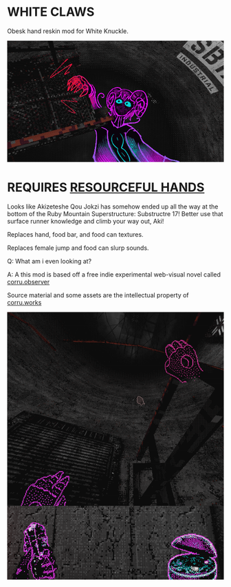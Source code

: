 # WHITE CLAWS
Obesk hand reskin mod for White Knuckle.

![alt text](https://github.com/VersusVindustry/whiteclaw/blob/main/akiknucklebanner.png "banner")

# REQUIRES [RESOURCEFUL HANDS](https://thunderstore.io/c/white-knuckle/p/triggered_studio/ResourcefulHands/)

Looks like Akizeteshe Qou Jokzi has somehow ended up all the way at the bottom of the Ruby Mountain Superstructure: Substructre 17!
Better use that surface runner knowledge and climb your way out, Aki!

Replaces hand, food bar, and food can textures.

Replaces female jump and food can slurp sounds.



Q: What am i even looking at?

A: A this mod is based off a free indie experimental web-visual novel called [corru.observer](https://corru.observer/)



Source material and some assets are the intellectual property of [corru.works](https://corru.works/)

![alt text](https://github.com/VersusVindustry/whiteclaw/blob/main/whiteclawpreview.png "gameplay")

